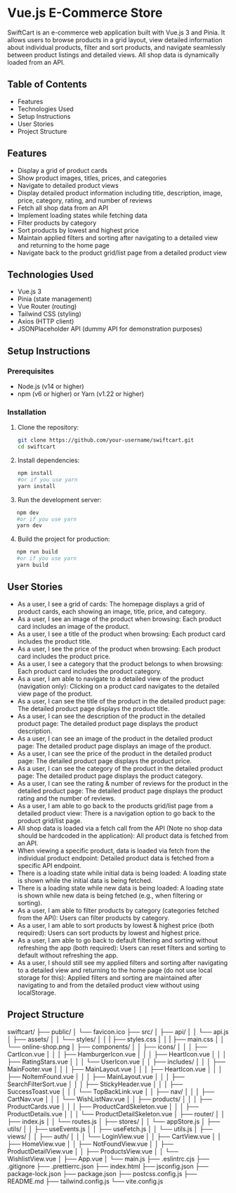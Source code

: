 # Vue.js E-Commerce Store

SwiftCart is an e-commerce web application built with Vue.js 3 and Pinia. It allows users to browse products in a grid layout, view detailed information about individual products, filter and sort products, and navigate seamlessly between product listings and detailed views. All shop data is dynamically loaded from an API.

## Table of Contents

- Features
- Technologies Used
- Setup Instructions
- User Stories
- Project Structure

## Features

- Display a grid of product cards
- Show product images, titles, prices, and categories
- Navigate to detailed product views
- Display detailed product information including title, description, image, price, category, rating, and number of reviews
- Fetch all shop data from an API
- Implement loading states while fetching data
- Filter products by category
- Sort products by lowest and highest price
- Maintain applied filters and sorting after navigating to a detailed view and returning to the home page
- Navigate back to the product grid/list page from a detailed product view

## Technologies Used

- Vue.js 3
- Pinia (state management)
- Vue Router (routing)
- Tailwind CSS (styling)
- Axios (HTTP client)
- JSONPlaceholder API (dummy API for demonstration purposes)

## Setup Instructions

### Prerequisites

- Node.js (v14 or higher)
- npm (v6 or higher) or Yarn (v1.22 or higher)

### Installation

1. Clone the repository:

   ```Bash
   git clone https://github.com/your-username/swiftcart.git
   cd swiftcart
   ```

2. Install dependencies:

   ```Bash
   npm install
   #or if you use yarn
   yarn install
   ```

3. Run the development server:

```Bash
   npm dev
   #or if you use yarn
   yarn dev
```

4. Build the project for production:

```Bash
   npm run build
   #or if you use yarn
   yarn build
```

## User Stories

- As a user, I see a grid of cards: The homepage displays a grid of product cards, each showing an image, title, price, and category.
- As a user, I see an image of the product when browsing: Each product card includes an image of the product.
- As a user, I see a title of the product when browsing: Each product card includes the product title.
- As a user, I see the price of the product when browsing: Each product card includes the product price.
- As a user, I see a category that the product belongs to when browsing: Each product card includes the product category.
- As a user, I am able to navigate to a detailed view of the product (navigation only): Clicking on a product card navigates to the detailed view page of the product.
- As a user, I can see the title of the product in the detailed product page: The detailed product page displays the product title.
- As a user, I can see the description of the product in the detailed product page: The detailed product page displays the product description.
- As a user, I can see an image of the product in the detailed product page: The detailed product page displays an image of the product.
- As a user, I can see the price of the product in the detailed product page: The detailed product page displays the product price.
- As a user, I can see the category of the product in the detailed product page: The detailed product page displays the product category.
- As a user, I can see the rating & number of reviews for the product in the detailed product page: The detailed product page displays the product rating and the number of reviews.
- As a user, I am able to go back to the products grid/list page from a detailed product view: There is a navigation option to go back to the product grid/list page.
- All shop data is loaded via a fetch call from the API (Note no shop data should be hardcoded in the application): All product data is fetched from an API.
- When viewing a specific product, data is loaded via fetch from the individual product endpoint: Detailed product data is fetched from a specific API endpoint.
- There is a loading state while initial data is being loaded: A loading state is shown while the initial data is being fetched.
- There is a loading state while new data is being loaded: A loading state is shown while new data is being fetched (e.g., when filtering or sorting).
- As a user, I am able to filter products by category (categories fetched from the API): Users can filter products by category.
- As a user, I am able to sort products by lowest & highest price (both required): Users can sort products by lowest and highest price.
- As a user, I am able to go back to default filtering and sorting without refreshing the app (both required): Users can reset filters and sorting to default without refreshing the app.
- As a user, I should still see my applied filters and sorting after navigating to a detailed view and returning to the home page (do not use local storage for this): Applied filters and sorting are maintained after navigating to and from the detailed product view without using localStorage.

## Project Structure

swiftcart/
├── public/
│ └── favicon.ico
├── src/
│ ├── api/
│ │ └── api.js
│ ├── assets/
│ │ └── styles/
│ │ | ├── styles.css
│ │ | ├── main.css
│ │ └── online-shop.png
│ ├── components/
│ │ ├── icons/
│ │ │ ├── CartIcon.vue
│ │ │ ├── HamburgerIcon.vue
│ │ │ ├── HeartIcon.vue
│ │ │ ├── RatingStars.vue
│ │ │ └── UserIcon.vue
│ │ ├── includes/
│ │ │ ├── MainFooter.vue
│ │ │ ├── MainLayout.vue
│ │ │ ├── HeartIcon.vue
│ │ │ ├── NoItemFound.vue
│ │ │ ├── MainLayout.vue
│ │ │ ├── SearchFilterSort.vue
│ │ │ ├── StickyHeader.vue
│ │ │ ├── SuccessToast.vue
│ │ │ └── TopBackLink.vue
│ │ ├── nav/
│ │ │ ├── CartNav.vue
│ │ │ └── WishListNav.vue
│ │ ├── products/
│ │ │ ├── ProductCards.vue
│ │ │ ├── ProductCardSkeleton.vue
│ │ │ ├── ProductDetails.vue
│ │ │ └── ProductDetailSkeleton.vue
│ ├── router/
│ │ ├── index.js
│ │ └── routes.js
│ ├── stores/
│ │ └── appStore.js
│ ├── utils/
│ │ ├── useEvents.js
│ │ ├── useFetch.js
│ │ └── utils.js
│ ├── views/
│ │ ├── auth/
│ │ │ └── LoginView.vue
│ │ ├── CartView.vue
│ │ ├── HomeView.vue
│ │ ├── NotFoundView.vue
│ │ ├── ProductDetailView.vue
│ │ ├── ProductsView.vue
│ │ └── WishlistView.vue
│ ├── App.vue
│ └── main.js
├── .eslintrc.cjs
├── .gitignore
├── .prettierrc.json
├── index.html
├── jsconfig.json
├── package-lock.json
├── package.json
├── postcss.config.js
├── README.md
├── tailwind.config.js
└── vite.config.js
